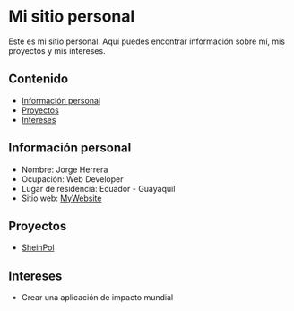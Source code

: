 # Mi sitio personal
Este es mi sitio personal. Aquí puedes encontrar información sobre mí, mis
proyectos y mis intereses.
## Contenido
* [Información personal](#información-personal)
* [Proyectos](#proyectos)
* [Intereses](#intereses)
## Información personal
* Nombre: Jorge Herrera
* Ocupación: Web Developer
* Lugar de residencia: Ecuador - Guayaquil
* Sitio web: [MyWebsite](https://jorgeshn14.github.io/JorgeSHN14/)
## Proyectos
* [SheinPol](https://github.com/JorgeSHN14/SheinPol)
## Intereses
* Crear una aplicación de impacto mundial
